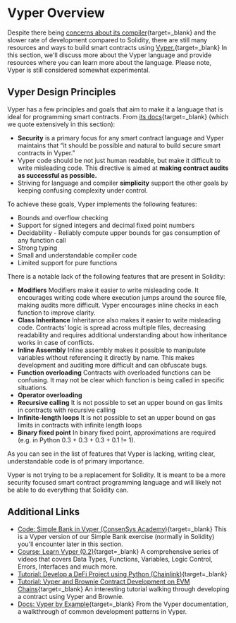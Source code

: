 # Vyper Overview

Despite there being [concerns about its compiler](https://consensys.net/diligence/audits/2019/10/vyper/){target=_blank} and the slower rate of development compared to Solidity, there are still many resources and ways to build smart contracts using [Vyper.](https://vyper.readthedocs.io/en/latest/){target=_blank} In this section, we'll discuss more about the Vyper language and provide resources where you can learn more about the language. Please note, Vyper is still considered somewhat experimental.

Vyper Design Principles
-----------------------

Vyper has a few principles and goals that aim to make it a language that is ideal for programming smart contracts. From [its docs](https://vyper.readthedocs.io/en/latest/){target=_blank} (which we quote extensively in this section):

* **Security** is a primary focus for any smart contract language and Vyper maintains that “it should be possible and natural to build secure smart contracts in Vyper.”
* Vyper code should be not just human readable, but make it difficult to write misleading code. This directive is aimed at **making contract audits as successful as possible.**
* Striving for language and compiler **simplicity** support the other goals by keeping confusing complexity under control.

To achieve these goals, Vyper implements the following features: 

* Bounds and overflow checking
* Support for signed integers and decimal fixed point numbers
* Decidability - Reliably compute upper bounds for gas consumption of any function call
* Strong typing
* Small and understandable compiler code
* Limited support for pure functions

There is a notable lack of the following features that are present in Solidity: 

* **Modifiers** Modifiers make it easier to write misleading code. It encourages writing code where execution jumps around the source file, making audits more difficult. Vyper encourages inline checks in each function to improve clarity.
* **Class Inheritance** Inheritance also makes it easier to write misleading code. Contracts’ logic is spread across multiple files, decreasing readability and requires additional understanding about how inheritance works in case of conflicts.
* **Inline Assembly** Inline assembly makes it possible to manipulate variables without referencing it directly by name. This makes development and auditing more difficult and can obfuscate bugs.
* **Function overloading** Contracts with overloaded functions can be confusing. It may not be clear which function is being called in specific situations.
* **Operator overloading**
* **Recursive calling** It is not possible to set an upper bound on gas limits in contracts with recursive calling
* **Infinite-length loops** It is not possible to set an upper bound on gas limits in contracts with infinite length loops
* **Binary fixed point** In binary fixed point, approximations are required (e.g. in Python 0.3 + 0.3 + 0.3 + 0.1 != 1).

As you can see in the list of features that Vyper is lacking, writing clear, understandable code is of primary importance.

Vyper is not trying to be a replacement for Solidity. It is meant to be a more security focused smart contract programming language and will likely not be able to do everything that Solidity can.

 Additional Links
----------------

* [Code: Simple Bank in Vyper (ConsenSys Academy)](https://github.com/ConsenSys-Academy/simple-bank-vyper){target=_blank} This is a Vyper version of our Simple Bank exercise (normally in Solidity) you'll encounter later in this section.
* [Course: Learn Vyper (0.2)](https://www.youtube.com/watch?v=-kZpEmNnzyE&list=PLO5VPQH6OWdWOd-IJTfIzlM2a1yv1rSN-){target=_blank} A comprehensive series of videos that covers Data Types, Functions, Variables, Logic Control, Errors, Interfaces and much more.
* [Tutorial: Develop a DeFi Project using Python (Chainlink)](https://blog.chain.link/develop-python-defi-project/){target=_blank}
* [Tutorial: Vyper and Brownie Contract Development on EVM Chains](https://medium.com/ethereum-classic/vyper-and-brownie-contract-development-on-evm-chains-85ba7fa2feef){target=_blank} An interesting tutorial walking through developing a contract using Vyper and Brownie.
* [Docs: Vyper by Example](https://vyper.readthedocs.io/en/stable/vyper-by-example.html){target=_blank} From the Vyper documentation, a walkthrough of common development patterns in Vyper.
